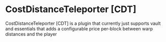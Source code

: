 CostDistanceTeleporter [CDT]
===

CostDistanceTeleporter [CDT] is a plugin that currently just supports vault and essentials that adds a configurable price per-block between warp distances and the player
